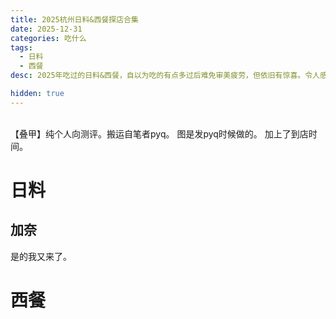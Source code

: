 ```yaml
---
title: 2025杭州日料&西餐探店合集
date: 2025-12-31
categories: 吃什么
tags:
  - 日料
  - 西餐
desc: 2025年吃过的日料&西餐，自以为吃的有点多过后难免审美疲劳，但依旧有惊喜。令人感动的是，在餐品同质化之风下，依旧有店在坚持自己的特色，真正打动我的也是对品质的坚守与主厨的匠心。

hidden: true
---
```


<br>
【叠甲】纯个人向测评。搬运自笔者pyq。
图是发pyq时候做的。
加上了到店时间。
<br>

# 日料
## 加奈
是的我又来了。



# 西餐





